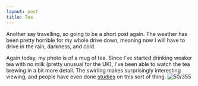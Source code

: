 ```yaml
---
layout: post
title: Tea
---
```


Another say travelling, so going to be a short post again. The weather has been pretty horrible for my whole drive down, meaning now I will have to drive in the rain, darkness, and cold. 
<!---break---> 

Again today, my photo is of a mug of tea. Since I've started drinking weaker tea with no milk (pretty unusual for the UK), I've been able to watch the tea brewing in a bit more detail. The swirling makes surprisingly interesting viewing, and people have even done [studies](https://www.researchgate.net/publication/251287008_Kinetics_and_thermodynamics_of_tea_cream_formation_A_colloidal_approach) on this sort of thing. 
![50/355](http://media.humanboring.net/photos/2016-02-19.jpg)